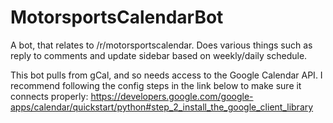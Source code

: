 # MotorsportsCalendarBot
A bot, that relates to /r/motorsportscalendar. Does various things such as reply to comments and update sidebar based on weekly/daily schedule.

This bot pulls from gCal, and so needs access to the Google Calendar API. I recommend following the config steps in the link below to make sure it connects properly:
https://developers.google.com/google-apps/calendar/quickstart/python#step_2_install_the_google_client_library


